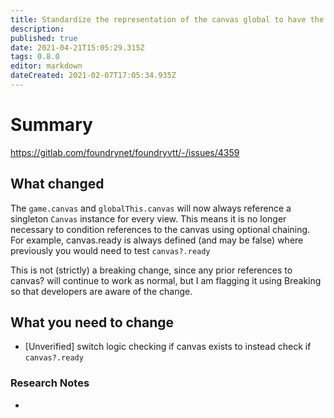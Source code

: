 ```yaml
---
title: Standardize the representation of the canvas global to have the same expected properties in cases where a canvas is used as well as in cases where no canvas is present.
description: 
published: true
date: 2021-04-21T15:05:29.315Z
tags: 0.8.0
editor: markdown
dateCreated: 2021-02-07T17:05:34.935Z
---
```


# Summary
https://gitlab.com/foundrynet/foundryvtt/-/issues/4359

## What changed

The `game.canvas` and `globalThis.canvas` will now always reference a singleton `Canvas` instance for every view. This means it is no longer necessary to condition references to the canvas using optional chaining. For example, canvas.ready is always defined (and may be false) where previously you would need to test `canvas?.ready`

This is not (strictly) a breaking change, since any prior references to canvas? will continue to work as normal, but I am flagging it using Breaking so that developers are aware of the change.

## What you need to change

- [Unverified] switch logic checking if canvas exists to instead check if `canvas?.ready`

### Research Notes

- 
